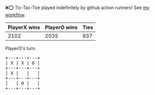 :x::o: Tic-Tac-Toe played indefinitely by github action runners! See [my workflow](.github/workflows/play.yaml).

|PlayerX wins|PlayerO wins|Ties|
|-|-|-|
|2102|2035|937|

PlayerO's turn.

<pre>
+---+---+---+
| X | X | O |
+---+---+---+
| X |   |   |
+---+---+---+
|   | O |   |
+---+---+---+
</pre>
